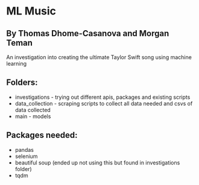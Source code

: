 # ML Music
## By Thomas Dhome-Casanova and Morgan Teman
An investigation into creating the ultimate Taylor Swift song using machine learning
## Folders:
- investigations - trying out different apis, packages and existing scripts
- data_collection - scraping scripts to collect all data needed and csvs of data collected
- main - models

## Packages needed:
- pandas
- selenium
- beautiful soup (ended up not using this but found in investigations folder)
- tqdm